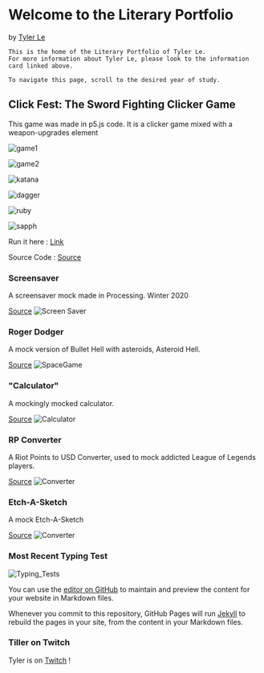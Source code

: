 # Welcome to the Literary Portfolio

by [Tyler Le](https://www.youtube.com/@Tillerlis)

    This is the home of the Literary Portfolio of Tyler Le. 
    For more information about Tyler Le, please look to the information card linked above.
    
    To navigate this page, scroll to the desired year of study.

## Click Fest: The Sword Fighting Clicker Game

This game was made in p5.js code. It is a clicker game mixed with a weapon-upgrades element

![game1](https://github.com/TylerLeCmd/CPProjects/blob/gh-pages/FinalProject2021/images/game2021/game1.png?raw=true)

![game2](https://github.com/TylerLeCmd/CPProjects/blob/gh-pages/FinalProject2021/images/game2021/game2.png?raw=true)

![katana](https://github.com/TylerLeCmd/CPProjects/blob/gh-pages/FinalProject2021/images/game2021/kataan.png?raw=true)

![dagger](https://github.com/TylerLeCmd/CPProjects/blob/gh-pages/FinalProject2021/images/game2021/dager.png?raw=true)

![ruby](https://github.com/TylerLeCmd/CPProjects/blob/gh-pages/FinalProject2021/images/game2021/redthing.png?raw=true)

![sapph](https://github.com/TylerLeCmd/CPProjects/blob/gh-pages/FinalProject2021/images/game2021/shine.png?raw=true)

Run it here : [Link](https://tylerlecmd.github.io/CPProjects/FinalProject2021/test2/)

Source Code : [Source](https://tylerlecmd.github.io/CPProjects/FinalProject2021/)

### Screensaver

A screensaver mock made in Processing. Winter 2020

[Source](https://github.com/TylerLeCmd/CPProjects/tree/gh-pages/SRC)
![Screen Saver](https://github.com/TylerLeCmd/CPProjects/blob/gh-pages/images/Screen%20Shot%202021-03-22%20at%201.18.57%20PM.png?raw=true)

### Roger Dodger

A mock version of Bullet Hell with asteroids, Asteroid Hell.

[Source](https://github.com/TylerLeCmd/CPProjects/tree/gh-pages/SRC)
![SpaceGame](https://github.com/TylerLeCmd/CPProjects/blob/gh-pages/images/spacegame.png?raw=true)

### "Calculator"

A mockingly mocked calculator. 

[Source](https://github.com/TylerLeCmd/CPProjects/tree/gh-pages/SRC)
![Calculator](https://github.com/TylerLeCmd/CPProjects/blob/gh-pages/images/Screen%20Shot%202021-04-22%20at%201.29.56%20PM.png?raw=true)

### RP Converter

A Riot Points to USD Converter, used to mock addicted League of Legends players. 

[Source](https://github.com/TylerLeCmd/CPProjects/tree/gh-pages/SRC)
![Converter](https://github.com/TylerLeCmd/CPProjects/blob/gh-pages/images/Screen%20Shot%202021-04-22%20at%201.50.58%20PM.png?raw=true)

### Etch-A-Sketch

A mock Etch-A-Sketch

[Source](https://github.com/TylerLeCmd/CPProjects/tree/gh-pages/SRC)
![Converter](https://github.com/TylerLeCmd/CPProjects/blob/gh-pages/images/line-000323.png?raw=true)

### Most Recent Typing Test
![Typing_Tests](https://github.com/TylerLeCmd/CPProjects/blob/gh-pages/images/Screenshot%202021-04-21%20211542.png?raw=true)

You can use the [editor on GitHub](https://github.com/TylerLeCmd/CPProjects/edit/gh-pages/index.md) to maintain and preview the content for your website in Markdown files.

Whenever you commit to this repository, GitHub Pages will run [Jekyll](https://jekyllrb.com/) to rebuild the pages in your site, from the content in your Markdown files.

### Tiller on Twitch

Tyler is on [Twitch](https://twitch.tv/tillerlis/) !

